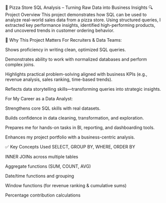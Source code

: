 🍕 Pizza Store SQL Analysis – Turning Raw Data into Business Insights
🔍 Project Overview
This project demonstrates how SQL can be used to analyze real-world sales data from a pizza store. Using structured queries, I extracted key performance insights, identified high-performing products, and uncovered trends in customer ordering behavior.

📌 Why This Project Matters
For Recruiters & Data Teams:

Shows proficiency in writing clean, optimized SQL queries.

Demonstrates ability to work with normalized databases and perform complex joins.

Highlights practical problem-solving aligned with business KPIs (e.g., revenue analysis, sales ranking, time-based trends).

Reflects data storytelling skills—transforming queries into strategic insights.

For My Career as a Data Analyst:

Strengthens core SQL skills with real datasets.

Builds confidence in data cleaning, transformation, and exploration.

Prepares me for hands-on tasks in BI, reporting, and dashboarding tools.

Enhances my project portfolio with a business-centric analysis.

✅ Key Concepts Used
SELECT, GROUP BY, WHERE, ORDER BY

INNER JOINs across multiple tables

Aggregate functions (SUM, COUNT, AVG)

Date/time functions and grouping

Window functions (for revenue ranking & cumulative sums)

Percentage contribution calculations

